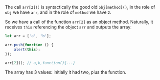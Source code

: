 The call `arr[2]()` is syntactically the good old `obj[method]()`, in the role of `obj` we have `arr`, and in the role of `method` we have `2`.

So we have a call of the function `arr[2]` as an object method. Naturally, it receives `this` referencing the object `arr` and outputs the array:

```js run
let arr = ['a', 'b'];

arr.push(function () {
    alert(this);
});

arr[2](); // a,b,function(){...}
```

The array has 3 values: initially it had two, plus the function.
